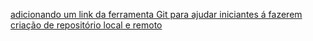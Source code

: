 [adicionando um link da ferramenta Git para ajudar iniciantes á fazerem criação de repositório local e remoto](https://git-scm.com/book/en/v2)